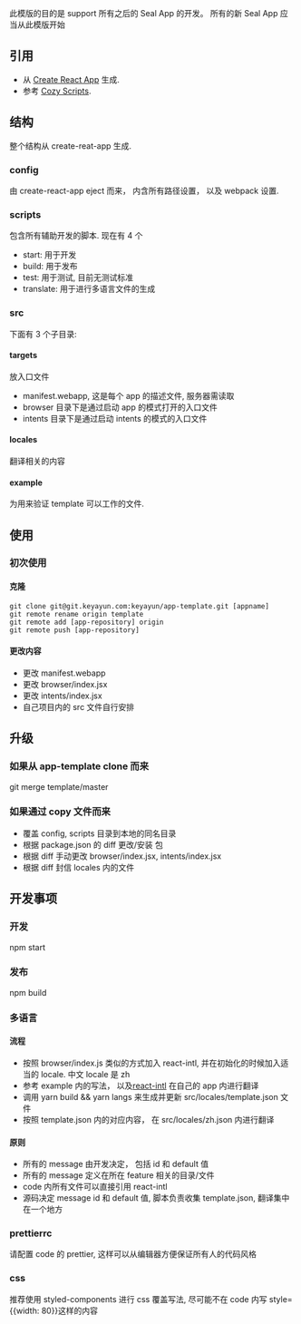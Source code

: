 此模版的目的是 support 所有之后的 Seal App 的开发。 所有的新 Seal App 应当从此模版开始

## 引用

- 从 [Create React App](https://github.com/facebook/create-react-app) 生成.
- 参考 [Cozy Scripts](https://github.com/CPatchane/create-cozy-app#readme).

## 结构

整个结构从 create-reat-app 生成.

### config

由 create-react-app eject 而来， 内含所有路径设置， 以及 webpack 设置.

### scripts

包含所有辅助开发的脚本. 现在有 4 个

- start: 用于开发
- build: 用于发布
- test: 用于测试, 目前无测试标准
- translate: 用于进行多语言文件的生成

### src

下面有 3 个子目录:

#### targets

放入口文件

- manifest.webapp, 这是每个 app 的描述文件, 服务器需读取
- browser 目录下是通过启动 app 的模式打开的入口文件
- intents 目录下是通过启动 intents 的模式的入口文件

#### locales

翻译相关的内容

#### example

为用来验证 template 可以工作的文件.

## 使用

### 初次使用

#### 克隆

```
git clone git@git.keyayun.com:keyayun/app-template.git [appname]
git remote rename origin template
git remote add [app-repository] origin
git remote push [app-repository]
```

#### 更改内容

- 更改 manifest.webapp
- 更改 browser/index.jsx
- 更改 intents/index.jsx
- 自己项目内的 src 文件自行安排

## 升级

### 如果从 app-template clone 而来

git merge template/master

### 如果通过 copy 文件而来

- 覆盖 config, scripts 目录到本地的同名目录
- 根据 package.json 的 diff 更改/安装 包
- 根据 diff 手动更改 browser/index.jsx, intents/index.jsx
- 根据 diff 封信 locales 内的文件

## 开发事项

### 开发

npm start

### 发布

npm build

### 多语言

#### 流程

- 按照 browser/index.js 类似的方式加入 react-intl, 并在初始化的时候加入适当的 locale. 中文 locale 是 zh
- 参考 example 内的写法， 以及[react-intl](https://github.com/yahoo/react-intl) 在自己的 app 内进行翻译
- 调用 yarn build && yarn langs 来生成并更新 src/locales/template.json 文件
- 按照 template.json 内的对应内容， 在 src/locales/zh.json 内进行翻译

#### 原则

- 所有的 message 由开发决定， 包括 id 和 default 值
- 所有的 message 定义在所在 feature 相关的目录/文件
- code 内所有文件可以直接引用 react-intl
- 源码决定 message id 和 default 值, 脚本负责收集 template.json, 翻译集中在一个地方

### prettierrc

请配置 code 的 prettier, 这样可以从编辑器方便保证所有人的代码风格

### css

推荐使用 styled-components 进行 css 覆盖写法, 尽可能不在 code 内写 style={{width: 80}}这样的内容
